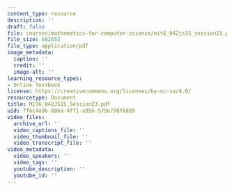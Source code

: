 ```yaml
---
content_type: resource
description: ''
draft: false
file: courses/mathematics-for-computer-science/mit6_042js15_session23.pdf
file_size: 682652
file_type: application/pdf
image_metadata:
  caption: ''
  credit: ''
  image-alt: ''
learning_resource_types:
- Online Textbook
license: https://creativecommons.org/licenses/by-nc-sa/4.0/
resourcetype: Document
title: MIT6_042JS15_Session23.pdf
uid: ff6c4ad6-806a-4ff1-a956-579e798f6889
video_files:
  archive_url: ''
  video_captions_file: ''
  video_thumbnail_file: ''
  video_transcript_file: ''
video_metadata:
  video_speakers: ''
  video_tags: ''
  youtube_description: ''
  youtube_id: ''
---
```

